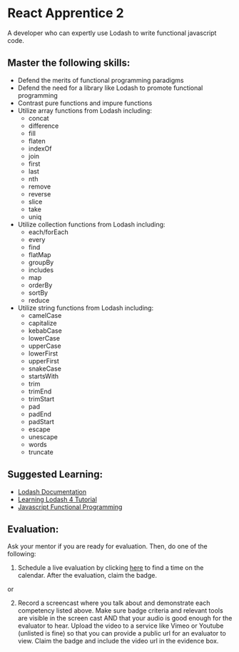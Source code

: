 # React Apprentice 2

A developer who can expertly use Lodash to write functional javascript code.

## Master the following skills:

* Defend the merits of functional programming paradigms
* Defend the need for a library like Lodash to promote functional programming
* Contrast pure functions and impure functions
* Utilize array functions from Lodash including:
  * concat
  * difference
  * fill
  * flaten
  * indexOf
  * join
  * first
  * last
  * nth
  * remove
  * reverse
  * slice
  * take
  * uniq
* Utilize collection functions from Lodash including:
  * each/forEach
  * every
  * find
  * flatMap
  * groupBy
  * includes
  * map
  * orderBy
  * sortBy
  * reduce
* Utilize string functions from Lodash including:
  * camelCase
  * capitalize
  * kebabCase
  * lowerCase
  * upperCase
  * lowerFirst
  * upperFirst
  * snakeCase
  * startsWith
  * trim
  * trimEnd
  * trimStart
  * pad
  * padEnd
  * padStart
  * escape
  * unescape
  * words
  * truncate

## Suggested Learning:

* [Lodash Documentation](https://lodash.com/)
* [Learning Lodash 4 Tutorial](https://www.youtube.com/playlist?list=PLTgRMOcmRb3OL-PKT5FvIBdXVazTNTl-_)
* [Javascript Functional Programming](https://www.youtube.com/watch?v=6NPfQJJEySY)

## Evaluation:

Ask your mentor if you are ready for evaluation. Then, do one of the following:

1. Schedule a live evaluation by clicking [here](http://evals.codex.academy) to find a time on the calendar. After the evaluation, claim the badge.

or

2. Record a screencast where you talk about and demonstrate each competency listed above. Make sure badge criteria and relevant tools are visible in the screen cast AND that your audio is good enough for the evaluator to hear. Upload the video to a service like Vimeo or Youtube (unlisted is fine) so that you can provide a public url for an evaluator to view. Claim the badge and include the video url in the evidence box.
